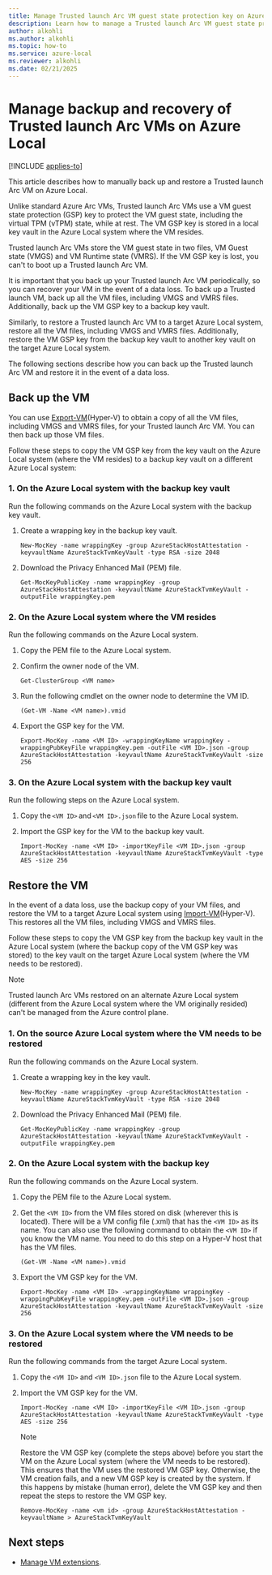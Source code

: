 ```yaml
---
title: Manage Trusted launch Arc VM guest state protection key on Azure Local
description: Learn how to manage a Trusted launch Arc VM guest state protection key on Azure Local.
author: alkohli
ms.author: alkohli
ms.topic: how-to
ms.service: azure-local
ms.reviewer: alkohli
ms.date: 02/21/2025
---
```


# Manage backup and recovery of Trusted launch Arc VMs on Azure Local

[!INCLUDE [applies-to](../includes/hci-applies-to-23h2.md)]

This article describes how to manually back up and restore a Trusted launch Arc VM on Azure Local.

Unlike standard Azure Arc VMs, Trusted launch Arc VMs use a VM guest state protection (GSP) key to protect the VM guest state, including the virtual TPM (vTPM) state, while at rest. The VM GSP key is stored in a local key vault in the Azure Local system where the VM resides. 

Trusted launch Arc VMs store the VM guest state in two files, VM Guest state (VMGS) and VM Runtime state (VMRS). If the VM GSP key is lost, you can't to boot up a Trusted launch Arc VM.

It is important that you back up your Trusted launch Arc VM periodically, so you can recover your VM in the event of a data loss. To back up a Trusted launch VM, back up all the VM files, including VMGS and VMRS files. Additionally, back up the VM GSP key to a backup key vault. 

Similarly, to restore a Trusted launch Arc VM to a target Azure Local system, restore all the VM files, including VMGS and VMRS files. Additionally, restore the VM GSP key from the backup key vault to another key vault on the target Azure Local system.

The following sections describe how you can back up the Trusted launch Arc VM and restore it in the event of a data loss.

## Back up the VM

You can use [Export-VM](/powershell/module/hyper-v/export-vm?view=windowsserver2025-ps)(Hyper-V) to obtain a copy of all the VM files, including VMGS and VMRS files, for your Trusted launch Arc VM. You can then back up those VM files.

Follow these steps to copy the VM GSP key from the key vault on the Azure Local system (where the VM resides) to a backup key vault on a different Azure Local system:


### 1. On the Azure Local system with the backup key vault

Run the following commands on the Azure Local system with the backup key vault.

1. Create a wrapping key in the backup key vault.

    ```azurecli
    New-MocKey -name wrappingKey -group AzureStackHostAttestation -keyvaultName AzureStackTvmKeyVault -type RSA -size 2048
    ```

1. Download the Privacy Enhanced Mail (PEM) file.

    ```azurecli
    Get-MocKeyPublicKey -name wrappingKey -group AzureStackHostAttestation -keyvaultName AzureStackTvmKeyVault -outputFile wrappingKey.pem
    ```

### 2. On the Azure Local system where the VM resides

Run the following commands on the Azure Local system.

1. Copy the PEM file to the Azure Local system.

1. Confirm the owner node of the VM.

    ```azurecli
    Get-ClusterGroup <VM name>
    ```

1. Run the following cmdlet on the owner node to determine the VM ID.

    ```azurecli
    (Get-VM -Name <VM name>).vmid
    ```

1. Export the GSP key for the VM.

    ```azurecli
    Export-MocKey -name <VM ID> -wrappingKeyName wrappingKey -wrappingPubKeyFile wrappingKey.pem -outFile <VM ID>.json -group AzureStackHostAttestation -keyvaultName AzureStackTvmKeyVault -size 256
    ```

### 3. On the Azure Local system with the backup key vault

Run the following steps on the Azure Local system.

1. Copy the `<VM ID>` and `<VM ID>.json` file to the Azure Local system.

1. Import the GSP key for the VM to the backup key vault.

    ```azurecli
    Import-MocKey -name <VM ID> -importKeyFile <VM ID>.json -group AzureStackHostAttestation -keyvaultName AzureStackTvmKeyVault -type AES -size 256
    ```

## Restore the VM

In the event of a data loss, use the backup copy of your VM files, and restore the VM to a target Azure Local system using [Import-VM](/powershell/module/hyper-v/import-vm?view=windowsserver2025-ps)(Hyper-V). This restores all the VM files, including VMGS and VMRS files.

Follow these steps to copy the VM GSP key from the backup key vault in the Azure Local system (where the backup copy of the VM GSP key was stored) to the key vault on the target Azure Local system (where the VM needs to be restored).

> [!NOTE]
> Trusted launch Arc VMs restored on an alternate Azure Local system (different from the Azure Local system where the VM originally resided) can't be managed from the Azure control plane.


### 1. On the source Azure Local system where the VM needs to be restored

Run the following commands on the Azure Local system.

1. Create a wrapping key in the key vault.

    ```azurecli
    New-MocKey -name wrappingKey -group AzureStackHostAttestation -keyvaultName AzureStackTvmKeyVault -type RSA -size 2048
    ```

1. Download the Privacy Enhanced Mail (PEM) file.

    ```azurecli
   Get-MocKeyPublicKey -name wrappingKey -group AzureStackHostAttestation -keyvaultName AzureStackTvmKeyVault -outputFile wrappingKey.pem
    ```

### 2. On the Azure Local system with the backup key

Run the following commands on the Azure Local system.

1. Copy the PEM file to the Azure Local system.

1. Get the `<VM ID>` from the VM files stored on disk (wherever this is located). There will be a VM config file (.xml) that has the `<VM ID>` as its name. You can also use the following command to obtain the `<VM ID>` if you know the VM name. You need to do this step on a Hyper-V host that has the VM files.

    ```azurecli
    (Get-VM -Name <VM name>).vmid
    ```

1. Export the VM GSP key for the VM.

    ```azurecli
    Export-MocKey -name <VM ID> -wrappingKeyName wrappingKey -wrappingPubKeyFile wrappingKey.pem -outFile <VM ID>.json -group AzureStackHostAttestation -keyvaultName AzureStackTvmKeyVault -size 256
    ```

### 3. On the Azure Local system where the VM needs to be restored

Run the following commands from the target Azure Local system.

1. Copy the `<VM ID>` and `<VM ID>.json` file to the Azure Local system.

1. Import the VM GSP key for the VM.

    ```azurecli
    Import-MocKey -name <VM ID> -importKeyFile <VM ID>.json -group AzureStackHostAttestation -keyvaultName AzureStackTvmKeyVault -type AES -size 256
    ```

    > [!NOTE]
    > Restore the VM GSP key (complete the steps above) before you start the VM on the Azure Local system (where the VM needs to be restored). This ensures that the VM uses the restored VM GSP key. Otherwise, the VM creation fails, and a new VM GSP key is created by the system. If this happens by mistake (human error), delete the VM GSP key and then repeat the steps to restore the VM GSP key.

    ```azurecli
    Remove-MocKey -name <vm id> -group AzureStackHostAttestation -keyvaultName > AzureStackTvmKeyVault
    ```

## Next steps

- [Manage VM extensions](virtual-machine-manage-extension.md).

